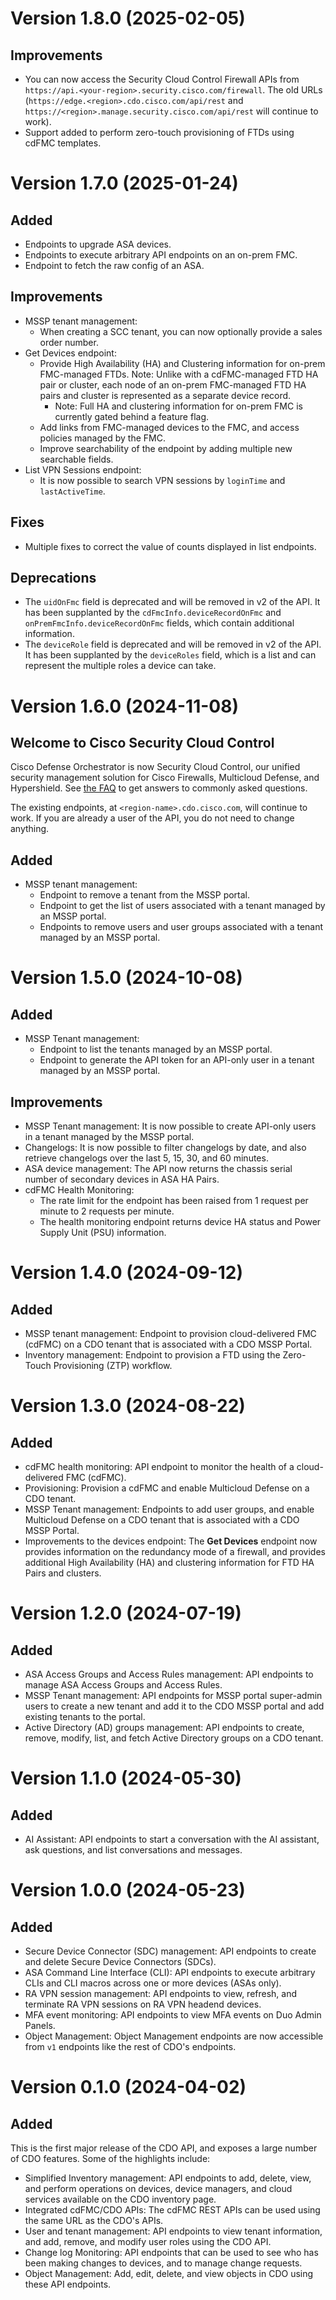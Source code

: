 # Version 1.8.0 (2025-02-05)

## Improvements

- You can now access the Security Cloud Control Firewall APIs from `https://api.<your-region>.security.cisco.com/firewall`. The old URLs (`https://edge.<region>.cdo.cisco.com/api/rest` and `https://<region>.manage.security.cisco.com/api/rest` will continue to work).
- Support added to perform zero-touch provisioning of FTDs using cdFMC templates.

# Version 1.7.0 (2025-01-24)

## Added
- Endpoints to upgrade ASA devices.
- Endpoints to execute arbitrary API endpoints on an on-prem FMC.
- Endpoint to fetch the raw config of an ASA.

## Improvements
- MSSP tenant management:
  - When creating a SCC tenant, you can now optionally provide a sales order number.
- Get Devices endpoint:
  - Provide High Availability (HA) and Clustering information for on-prem FMC-managed FTDs. Note: Unlike with a cdFMC-managed FTD HA pair or cluster, each node of an on-prem FMC-managed FTD HA pairs and cluster is represented as a separate device record.
    - Note: Full HA and clustering information for on-prem FMC is currently gated behind a feature flag.
  - Add links from FMC-managed devices to the FMC, and access policies managed by the FMC.
  - Improve searchability of the endpoint by adding multiple new searchable fields.
- List VPN Sessions endpoint:
  - It is now possible to search VPN sessions by `loginTime` and `lastActiveTime`.

## Fixes
- Multiple fixes to correct the value of counts displayed in list endpoints.

## Deprecations
- The `uidOnFmc` field is deprecated and will be removed in v2 of the API. It has been supplanted by the `cdFmcInfo.deviceRecordOnFmc` and `onPremFmcInfo.deviceRecordOnFmc` fields, which contain additional information.
- The `deviceRole` field is deprecated and will be removed in v2 of the API. It has been supplanted by the `deviceRoles` field, which is a list and can represent the multiple roles a device can take.

# Version 1.6.0 (2024-11-08)

## Welcome to Cisco Security Cloud Control

Cisco Defense Orchestrator is now Security Cloud Control, our unified security management solution for Cisco Firewalls, Multicloud Defense, and Hypershield. See [the FAQ](https://www.cisco.com/c/en/us/products/collateral/security/defense-orchestrator/security-cloud-control-faq.html) to get answers to commonly asked questions.

The existing endpoints, at `<region-name>.cdo.cisco.com`, will continue to work. If you are already a user of the API, you do not need to change anything.

## Added

- MSSP tenant management:
  - Endpoint to remove a tenant from the MSSP portal.
  - Endpoint to get the list of users associated with a tenant managed by an MSSP portal.
  - Endpoints to remove users and user groups associated with a tenant managed by an MSSP portal.

# Version 1.5.0 (2024-10-08)

## Added
- MSSP Tenant management: 
  - Endpoint to list the tenants managed by an MSSP portal.
  - Endpoint to generate the API token for an API-only user in a tenant managed by an MSSP portal.

## Improvements
- MSSP Tenant management: It is now possible to create API-only users in a tenant managed by the MSSP portal.
- Changelogs: It is now possible to filter changelogs by date, and also retrieve changelogs over the last 5, 15, 30, and 60 minutes.
- ASA device management: The API now returns the chassis serial number of secondary devices in ASA HA Pairs.
- cdFMC Health Monitoring: 
  - The rate limit for the endpoint has been raised from 1 request per minute to 2 requests per minute.
  - The health monitoring endpoint returns device HA status and Power Supply Unit (PSU) information.

# Version 1.4.0 (2024-09-12)

## Added
- MSSP tenant management: Endpoint to provision cloud-delivered FMC (cdFMC) on a CDO tenant that is associated with a CDO MSSP Portal.
- Inventory management: Endpoint to provision a FTD using the Zero-Touch Provisioning (ZTP) workflow.

# Version 1.3.0 (2024-08-22) 

## Added
- cdFMC health monitoring: API endpoint to monitor the health of a cloud-delivered FMC (cdFMC).
- Provisioning: Provision a cdFMC and enable Multicloud Defense on a CDO tenant.
- MSSP Tenant management: Endpoints to add user groups, and enable Multicloud Defense on a CDO tenant that is associated with a CDO MSSP Portal.
- Improvements to the devices endpoint: The **Get Devices** endpoint now provides information on the redundancy mode of a firewall, and provides additional High Availability (HA) and clustering information for FTD HA Pairs and clusters.

# Version 1.2.0 (2024-07-19)

## Added
- ASA Access Groups and Access Rules management: API endpoints to manage ASA Access Groups and Access Rules.
- MSSP Tenant management: API endpoints for MSSP portal super-admin users to create a new tenant and add it to the CDO MSSP portal and add existing tenants to the portal.
- Active Directory (AD) groups management: API endpoints to create, remove, modify, list, and fetch Active Directory groups on a CDO tenant.

# Version 1.1.0 (2024-05-30)

## Added
- AI Assistant: API endpoints to start a conversation with the AI assistant, ask questions, and list conversations and messages.

# Version 1.0.0 (2024-05-23)

## Added
- Secure Device Connector (SDC) management: API endpoints to create and delete Secure Device Connectors (SDCs).
- ASA Command Line Interface (CLI): API endpoints to execute arbitrary CLIs and CLI macros across one or more devices (ASAs only).
- RA VPN session management: API endpoints to view, refresh, and terminate RA VPN sessions on RA VPN headend devices.
- MFA event monitoring: API endpoints to view MFA events on Duo Admin Panels.
- Object Management: Object Management endpoints are now accessible from `v1` endpoints like the rest of CDO's endpoints.

# Version 0.1.0 (2024-04-02)

## Added

This is the first major release of the CDO API, and exposes a large number of CDO features. Some of the highlights include:
- Simplified Inventory management: API endpoints to add, delete, view, and perform operations on devices, device managers, and cloud services available on the CDO inventory page.
- Integrated cdFMC/CDO APIs: The cdFMC REST APIs can be used using the same URL as the CDO's APIs.
- User and tenant management: API endpoints to view tenant information, and add, remove, and modify user roles using the CDO API.
- Change log Monitoring: API endpoints that can be used to see who has been making changes to devices, and to manage change requests.
- Object Management: Add, edit, delete, and view objects in CDO using these API endpoints.
